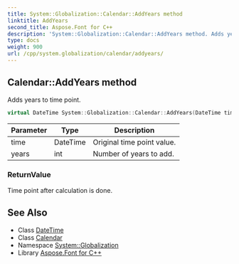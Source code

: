 ```yaml
---
title: System::Globalization::Calendar::AddYears method
linktitle: AddYears
second_title: Aspose.Font for C++
description: 'System::Globalization::Calendar::AddYears method. Adds years to time point in C++.'
type: docs
weight: 900
url: /cpp/system.globalization/calendar/addyears/
---
```

## Calendar::AddYears method


Adds years to time point.

```cpp
virtual DateTime System::Globalization::Calendar::AddYears(DateTime time, int years) const
```


| Parameter | Type | Description |
| --- | --- | --- |
| time | DateTime | Original time point value. |
| years | int | Number of years to add. |

### ReturnValue

Time point after calculation is done.

## See Also

* Class [DateTime](../../../system/datetime/)
* Class [Calendar](../)
* Namespace [System::Globalization](../../)
* Library [Aspose.Font for C++](../../../)
